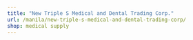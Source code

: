 ```yaml
---
title: "New Triple S Medical and Dental Trading Corp."
url: /manila/new-triple-s-medical-and-dental-trading-corp/
shop: medical supply
---
```

